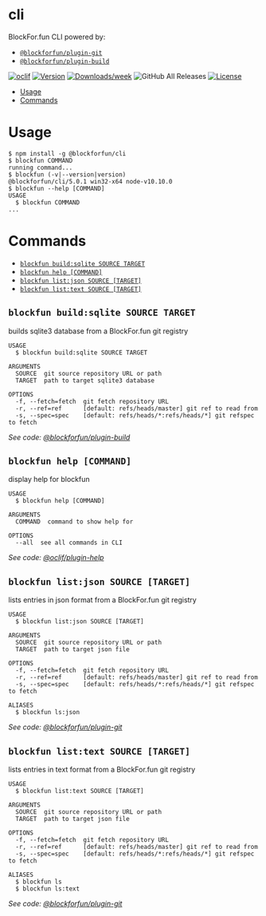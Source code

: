 cli
===

BlockFor.fun CLI powered by:

* [`@blockforfun/plugin-git`](plugins/plugin-git)
* [`@blockforfun/plugin-build`](plugins/plugin-build)

[![oclif](https://img.shields.io/badge/cli-oclif-brightgreen.svg)](https://oclif.io)
[![Version](https://img.shields.io/npm/v/@blockforfun/cli.svg)](https://npmjs.org/package/@blockforfun/cli)
[![Downloads/week](https://img.shields.io/npm/dw/@blockforfun/cli.svg)](https://npmjs.org/package/@blockforfun/cli)
![GitHub All Releases](https://img.shields.io/github/downloads/@blockforfun/cli/total.svg)
[![License](https://img.shields.io/npm/l/@blockforfun/cli.svg)](https://github.com/blockforfun/cli/blob/master/package.json)

<!-- toc -->
* [Usage](#usage)
* [Commands](#commands)
<!-- tocstop -->
# Usage
<!-- usage -->
```sh-session
$ npm install -g @blockforfun/cli
$ blockfun COMMAND
running command...
$ blockfun (-v|--version|version)
@blockforfun/cli/5.0.1 win32-x64 node-v10.10.0
$ blockfun --help [COMMAND]
USAGE
  $ blockfun COMMAND
...
```
<!-- usagestop -->
# Commands
<!-- commands -->
* [`blockfun build:sqlite SOURCE TARGET`](#blockfun-buildsqlite-source-target)
* [`blockfun help [COMMAND]`](#blockfun-help-command)
* [`blockfun list:json SOURCE [TARGET]`](#blockfun-listjson-source-target)
* [`blockfun list:text SOURCE [TARGET]`](#blockfun-listtext-source-target)

## `blockfun build:sqlite SOURCE TARGET`

builds sqlite3 database from a BlockFor.fun git registry

```
USAGE
  $ blockfun build:sqlite SOURCE TARGET

ARGUMENTS
  SOURCE  git source repository URL or path
  TARGET  path to target sqlite3 database

OPTIONS
  -f, --fetch=fetch  git fetch repository URL
  -r, --ref=ref      [default: refs/heads/master] git ref to read from
  -s, --spec=spec    [default: refs/heads/*:refs/heads/*] git refspec to fetch
```

_See code: [@blockforfun/plugin-build](https://github.com/blockforfun/cli/blob/v3.0.1/src\commands\build\sqlite.js)_

## `blockfun help [COMMAND]`

display help for blockfun

```
USAGE
  $ blockfun help [COMMAND]

ARGUMENTS
  COMMAND  command to show help for

OPTIONS
  --all  see all commands in CLI
```

_See code: [@oclif/plugin-help](https://github.com/oclif/plugin-help/blob/v2.1.4/src\commands\help.ts)_

## `blockfun list:json SOURCE [TARGET]`

lists entries in json format from a BlockFor.fun git registry

```
USAGE
  $ blockfun list:json SOURCE [TARGET]

ARGUMENTS
  SOURCE  git source repository URL or path
  TARGET  path to target json file

OPTIONS
  -f, --fetch=fetch  git fetch repository URL
  -r, --ref=ref      [default: refs/heads/master] git ref to read from
  -s, --spec=spec    [default: refs/heads/*:refs/heads/*] git refspec to fetch

ALIASES
  $ blockfun ls:json
```

_See code: [@blockforfun/plugin-git](https://github.com/blockforfun/cli/blob/v1.1.2/src\commands\list\json.js)_

## `blockfun list:text SOURCE [TARGET]`

lists entries in text format from a BlockFor.fun git registry

```
USAGE
  $ blockfun list:text SOURCE [TARGET]

ARGUMENTS
  SOURCE  git source repository URL or path
  TARGET  path to target json file

OPTIONS
  -f, --fetch=fetch  git fetch repository URL
  -r, --ref=ref      [default: refs/heads/master] git ref to read from
  -s, --spec=spec    [default: refs/heads/*:refs/heads/*] git refspec to fetch

ALIASES
  $ blockfun ls
  $ blockfun ls:text
```

_See code: [@blockforfun/plugin-git](https://github.com/blockforfun/cli/blob/v1.1.2/src\commands\list\text.js)_
<!-- commandsstop -->
